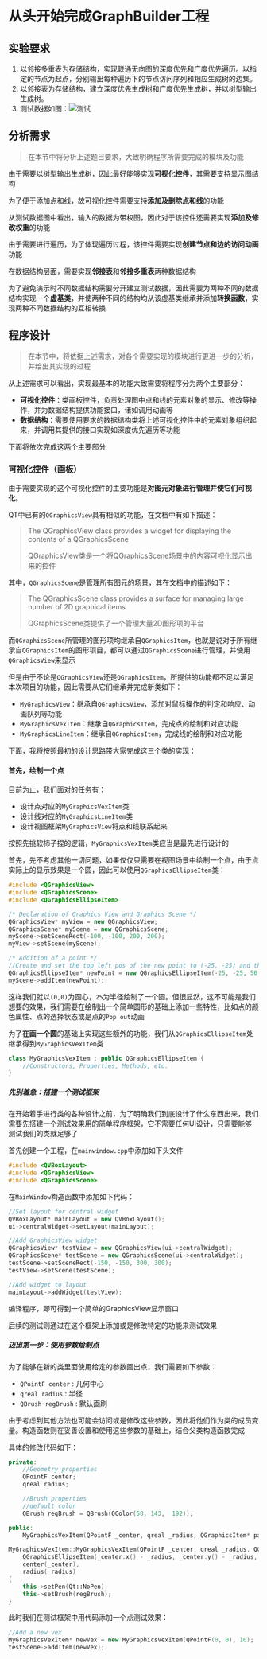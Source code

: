 # 从头开始完成GraphBuilder工程

## 实验要求

1. 以邻接多重表为存储结构，实现联通无向图的深度优先和广度优先遍历。以指定的节点为起点，分别输出每种遍历下的节点访问序列和相应生成树的边集。
2. 以邻接表为存储结构，建立深度优先生成树和广度优先生成树，并以树型输出生成树。
3. 测试数据如图：![测试](gb_commentary/testbench.png)

## 分析需求

> 在本节中将分析上述题目要求，大致明确程序所需要完成的模块及功能

由于需要以树型输出生成树，因此最好能够实现**可视化控件**，其需要支持显示图结构

为了便于添加点和线，故可视化控件需要支持**添加及删除点和线**的功能

从测试数据图中看出，输入的数据为带权图，因此对于该控件还需要实现**添加及修改权重**的功能

由于需要进行遍历，为了体现遍历过程，该控件需要实现**创建节点和边的访问动画**功能

在数据结构层面，需要实现**邻接表**和**邻接多重表**两种数据结构

为了避免演示时不同数据结构需要分开建立测试数据，因此需要为两种不同的数据结构实现一个**虚基类**，并使两种不同的结构均从该虚基类继承并添加**转换函数**，实现两种不同数据结构的互相转换

## 程序设计

> 在本节中，将依据上述需求，对各个需要实现的模块进行更进一步的分析，并给出其实现的过程

从上述需求可以看出，实现最基本的功能大致需要将程序分为两个主要部分：

- **可视化控件**：类画板控件，负责处理图中点和线的元素对象的显示、修改等操作，并为数据结构提供功能接口，诸如调用动画等
- **数据结构**：需要使用要求的数据结构类将上述可视化控件中的元素对象组织起来，并调用其提供的接口实现如深度优先遍历等功能

下面将依次完成这两个主要部分

### 可视化控件（画板）

由于需要实现的这个可视化控件的主要功能是**对图元对象进行管理并使它们可视化**。

QT中已有的`QGraphicsView`具有相似的功能，在文档中有如下描述：

> The QGraphicsView class provides a widget for displaying the contents of a QGraphicsScene
>
> QGraphicsView类是一个将QGraphicsScene场景中的内容可视化显示出来的控件

其中，`QGraphicsScene`是管理所有图元的场景，其在文档中的描述如下：

> The QGraphicsScene class provides a surface for managing large number of 2D graphical items
>
> QGraphicsScene类提供了一个管理大量2D图形项的平台

而`QGraphicsScene`所管理的图形项均继承自`QGraphicsItem`，也就是说对于所有继承自`QGraphicsItem`的图形项目，都可以通过`QGraphicsScene`进行管理，并使用`QGraphicsView`来显示

但是由于不论是`QGraphicsView`还是`QGraphicsItem`，所提供的功能都不足以满足本次项目的功能，因此需要从它们继承并完成新类如下：

<!--
由上述`QGraphicsView`、`QGraphicsScene`以及`QGraphicsItem`的关系可以得知，本次需要完成如下新类：
-->

- `MyGraphicsView`：继承自`QGraphicsView`，添加对鼠标操作的判定和响应、动画队列等功能
- `MyGraphicsVexItem`：继承自`QGraphicsItem`，完成点的绘制和对应功能
- `MyGraphicsLineItem`：继承自`QGraphicsItem`，完成线的绘制和对应功能

下面，我将按照最初的设计思路带大家完成这三个类的实现：

#### 首先，绘制一个点

目前为止，我们面对的任务有：

- 设计点对应的`MyGraphicsVexItem`类
- 设计线对应的`MyGraphicsLineItem`类
- 设计视图框架`MyGraphicsView`将点和线联系起来

按照先挑软柿子捏的逻辑，`MyGraphicsVexItem`类应当是最先进行设计的

首先，先不考虑其他一切问题，如果仅仅只需要在视图场景中绘制一个点，由于点实际上的显示效果是一个圆，因此可以使用`QGraphicsEllipseItem`类：

```cpp
#include <QGraphicsView>
#include <QGraphicsScene>
#include <QGraphicsEllipseItem>

/* Declaration of Graphics View and Graphics Scene */
QGraphicsView* myView = new QGraphicsView;
QGraphicsScene* myScene = new QGraphicsScene;
myScene->setSceneRect(-100, -100, 200, 200);
myView->setScene(myScene);

/* Addition of a point */
//Create and set the top left pos of the new point to (-25, -25) and the radius to 25
QGraphicsEllipseItem* newPoint = new QGraphicsEllipseItem(-25, -25, 50, 50);
myScene->addItem(newPoint);
```

这样我们就以`(0,0)`为圆心，`25`为半径绘制了一个圆。但很显然，这不可能是我们想要的效果，我们需要在绘制出一个简单圆形的基础上添加一些特性，比如点的颜色属性、点的选择状态或是点的`Pop out`动画

为了**在画一个圆**的基础上实现这些额外的功能，我们从`QGraphicsEllipseItem`处继承得到`MyGraphicsVexItem`类

```cpp
class MyGraphicsVexItem : public QGraphicsEllipseItem {
    //Constructors, Properties, Methods, etc.
}
```

##### 先别着急：搭建一个测试框架

在开始着手进行类的各种设计之前，为了明确我们到底设计了什么东西出来，我们需要先搭建一个测试效果用的简单程序框架，它不需要任何UI设计，只需要能够测试我们的类就足够了

首先创建一个工程，在`mainwindow.cpp`中添加如下头文件

```cpp
#include <QVBoxLayout>
#include <QGraphicsView>
#include <QGraphicsScene>
```

在`MainWindow`构造函数中添加如下代码：

```cpp
//Set layout for central widget
QVBoxLayout* mainLayout = new QVBoxLayout();
ui->centralWidget->setLayout(mainLayout);

//Add GraphicsView widget
QGraphicsView* testView = new QGraphicsView(ui->centralWidget);
QGraphicsScene* testScene = new QGraphicsScene(ui->centralWidget);
testScene->setSceneRect(-150, -150, 300, 300);
testView->setScene(testScene);

//Add widget to layout
mainLayout->addWidget(testView);
```

编译程序，即可得到一个简单的GraphicsView显示窗口

后续的测试则通过在这个框架上添加或是修改特定的功能来测试效果

##### 迈出第一步：使用参数绘制点

为了能够在新的类里面使用给定的参数画出点，我们需要如下参数：

- `QPointF center` : 几何中心
- `qreal radius` : 半径
- `QBrush regBrush` : 默认画刷

由于考虑到其他方法也可能会访问或是修改这些参数，因此将他们作为类的成员变量。构造函数则在妥善设置和使用这些参数的基础上，结合父类构造函数完成

具体的修改代码如下：

```cpp
private:
    //Geometry properties
    QPointF center;
    qreal radius;

    //Brush properties
    //default color
    QBrush regBrush = QBrush(QColor(58, 143,  192));

public:
    MyGraphicsVexItem(QPointF _center, qreal _radius, QGraphicsItem* parent = nullptr);
```

```cpp
MyGraphicsVexItem::MyGraphicsVexItem(QPointF _center, qreal _radius, QGraphicsItem* parent) :
    QGraphicsEllipseItem(_center.x() - _radius, _center.y() - _radius, 2 * _radius, 2 * _radius, parent),
    center(_center),
    radius(_radius)
{
    this->setPen(Qt::NoPen);
    this->setBrush(regBrush);
}
```

此时我们在测试框架中用代码添加一个点测试效果：

```cpp
//Add a new vex
MyGraphicsVexItem* newVex = new MyGraphicsVexItem(QPointF(0, 0), 10);
testScene->addItem(newVex);
```

